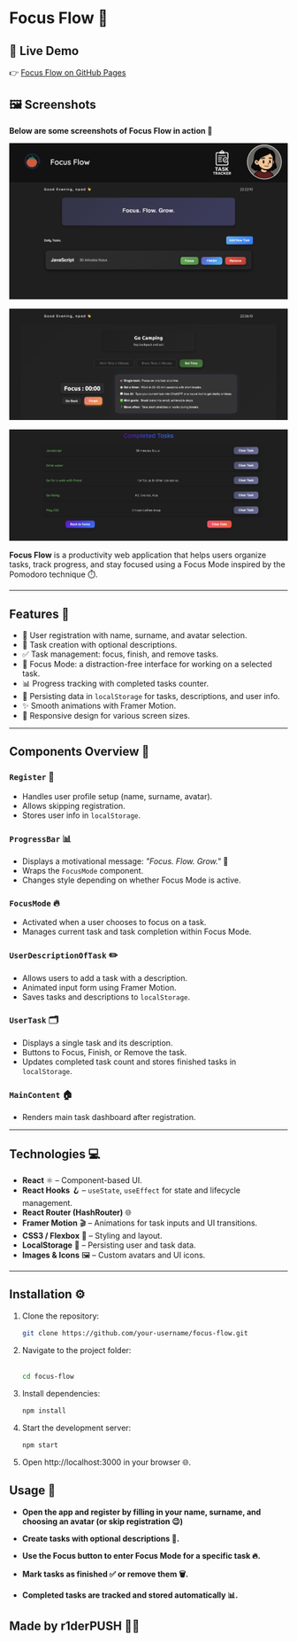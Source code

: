 # Focus Flow 🚀

## 🚀 Live Demo

👉 [Focus Flow on GitHub Pages](https://r1derpush.github.io/focus-flow/)

## 🖼️ Screenshots

**Below are some screenshots of Focus Flow in action 🚀**

![alt text](image.png)

![alt text](image-2.png)

![alt text](image-1.png)

**Focus Flow** is a productivity web application that helps users organize tasks, track progress, and stay focused using a Focus Mode inspired by the Pomodoro technique ⏱️.

---

## Features 🌟

- 📝 User registration with name, surname, and avatar selection.
- 📌 Task creation with optional descriptions.
- ✅ Task management: focus, finish, and remove tasks.
- 🎯 Focus Mode: a distraction-free interface for working on a selected task.
- 📊 Progress tracking with completed tasks counter.
- 💾 Persisting data in `localStorage` for tasks, descriptions, and user info.
- ✨ Smooth animations with Framer Motion.
- 📱 Responsive design for various screen sizes.

---

## Components Overview 🧩

### `Register` 👤

- Handles user profile setup (name, surname, avatar).
- Allows skipping registration.
- Stores user info in `localStorage`.

### `ProgressBar` 📊

- Displays a motivational message: _"Focus. Flow. Grow."_ 💪
- Wraps the `FocusMode` component.
- Changes style depending on whether Focus Mode is active.

### `FocusMode` 🔥

- Activated when a user chooses to focus on a task.
- Manages current task and task completion within Focus Mode.

### `UserDescriptionOfTask` ✏️

- Allows users to add a task with a description.
- Animated input form using Framer Motion.
- Saves tasks and descriptions to `localStorage`.

### `UserTask` 🗂️

- Displays a single task and its description.
- Buttons to Focus, Finish, or Remove the task.
- Updates completed task count and stores finished tasks in `localStorage`.

### `MainContent` 🏠

- Renders main task dashboard after registration.

---

## Technologies 💻

- **React** ⚛️ – Component-based UI.
- **React Hooks** 🪝 – `useState`, `useEffect` for state and lifecycle management.
- **React Router (HashRouter)** 🌐
- **Framer Motion** 🎬 – Animations for task inputs and UI transitions.
- **CSS3 / Flexbox** 🎨 – Styling and layout.
- **LocalStorage** 💾 – Persisting user and task data.
- **Images & Icons** 🖼️ – Custom avatars and UI icons.

---

## Installation ⚙️

1. Clone the repository:
   ```bash
   git clone https://github.com/your-username/focus-flow.git
   ```
2. Navigate to the project folder:

   ```bash

   cd focus-flow
   ```

3. Install dependencies:

   ```bash
   npm install
   ```

4. Start the development server:
   ```bash
   npm start
   ```
5. Open http://localhost:3000 in your browser 🌐.

## Usage 🎯 ##

- **Open the app and register by filling in your name, surname, and choosing an avatar (or skip registration 😉)**

- **Create tasks with optional descriptions 📝.**

- **Use the Focus button to enter Focus Mode for a specific task 🔥.**

- **Mark tasks as finished ✅ or remove them 🗑️.**

- **Completed tasks are tracked and stored automatically 📊.**

## Made by r1derPUSH 🥷🏾
